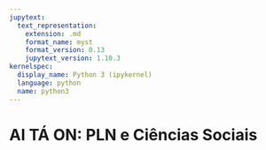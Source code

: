 ```yaml
---
jupytext:
  text_representation:
    extension: .md
    format_name: myst
    format_version: 0.13
    jupytext_version: 1.10.3
kernelspec:
  display_name: Python 3 (ipykernel)
  language: python
  name: python3
---
```


# AI TÁ ON: PLN e Ciências Sociais


```{video} https://www.youtube.com/live/eQ8EAJgDZgw?si=_0C0hINy-PWsHynU
```
